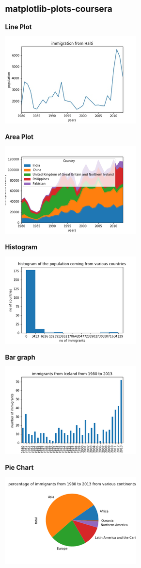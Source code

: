 # matplotlib-plots-coursera

## Line Plot

![](images/Haiti_Canada_immi.jpg)

## Area Plot
![](images/areaplot.png)

## Histogram
![](images/histogram.png)
## Bar graph
![](images/barplot.png)
## Pie Chart
![](images/piechart.png)
